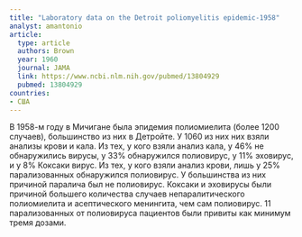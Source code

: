 ```yaml
---
title: "Laboratory data on the Detroit poliomyelitis epidemic-1958"
analyst: amantonio
article:
  type: article
  authors: Brown
  year: 1960
  journal: JAMA
  link: https://www.ncbi.nlm.nih.gov/pubmed/13804929
  pubmed: 13804929
countries:
- США
---
```


В 1958-м году в Мичигане была эпидемия полиомиелита (более 1200 случаев), большинство из них в Детройте. У 1060 из них них взяли анализы крови и кала.
Из тех, у кого взяли анализ кала, у 46% не обнаружились вирусы, у 33% обнаружился полиовирус, у 11% эховирус, и у 8% Коксаки вирус. Из тех, у кого взяли анализ крови, лишь у 25% парализованных обнаружился полиовирус.
У большинства из них причиной паралича был не полиовирус. Коксаки и эховирусы были причиной большего количества случаев непаралитического полиомиелита и асептического менингита, чем сам полиовирус. 11 парализованных от полиовируса пациентов были привиты как минимум тремя дозами.

